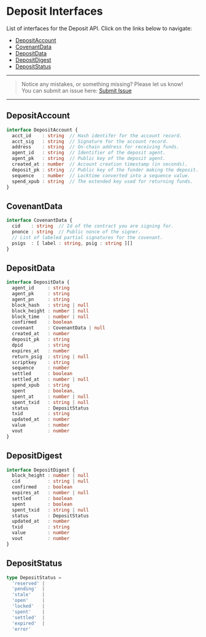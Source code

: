 # Deposit Interfaces

List of interfaces for the Deposit API. Click on the links below to navigate:

- [DepositAccount](#depositaccount)
- [CovenantData](#covenantdata)
- [DepositData](#depositdata)
- [DepositDigest](#depositdigest)
- [DepositStatus](#depositstatus)

---
> Notice any mistakes, or something missing? Please let us know!  
> You can submit an issue here: [Submit Issue](https://github.com/BitEscrow/escrow-core/issues/new/choose)

---

## DepositAccount

```ts
interface DepositAccount {
  acct_id    : string  // Hash identifer for the account record.
  acct_sig   : string  // Signature for the account record.
  address    : string  // On-chain address for receiving funds.
  agent_id   : string  // Identifier of the deposit agent.
  agent_pk   : string  // Public key of the deposit agent.
  created_at : number  // Account creation timestamp (in seconds).
  deposit_pk : string  // Public key of the funder making the deposit.
  sequence   : number  // Locktime converted into a sequence value.
  spend_xpub : string  // The extended key used for returning funds.
}
```

## CovenantData

```ts
interface CovenantData {
  cid    : string  // Id of the contract you are signing for.
  pnonce : string  // Public nonce of the signer.
  // List of labeled partial signatures for the covenant.
  psigs  : [ label : string, psig : string ][]
}
```

## DepositData

```ts
interface DepositData {
  agent_id     : string
  agent_pk     : string
  agent_pn     : string
  block_hash   : string | null
  block_height : number | null
  block_time   : number | null
  confirmed    : boolean
  covenant     : CovenantData | null
  created_at   : number
  deposit_pk   : string
  dpid         : string
  expires_at   : number
  return_psig  : string | null
  scriptkey    : string
  sequence     : number
  settled      : boolean
  settled_at   : number | null
  spend_xpub   : string
  spent        : boolean,
  spent_at     : number | null
  spent_txid   : string | null
  status       : DepositStatus
  txid         : string
  updated_at   : number
  value        : number
  vout         : number
}
```

## DepositDigest

```ts
interface DepositDigest {
  block_height : number | null
  cid          : string | null
  confirmed    : boolean
  expires_at   : number | null
  settled      : boolean
  spent        : boolean
  spent_txid   : string | null
  status       : DepositStatus
  updated_at   : number
  txid         : string
  value        : number
  vout         : number
}
```

## DepositStatus

```ts
type DepositStatus = 
  'reserved' | 
  'pending'  | 
  'stale'    | 
  'open'     | 
  'locked'   | 
  'spent'    | 
  'settled'  | 
  'expired'  | 
  'error'
```
